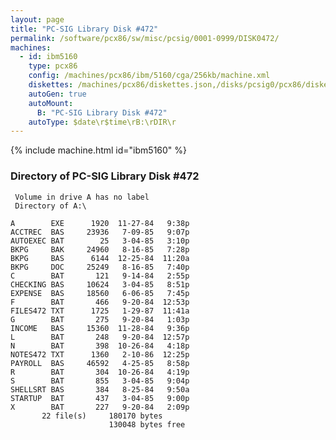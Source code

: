 ```yaml
---
layout: page
title: "PC-SIG Library Disk #472"
permalink: /software/pcx86/sw/misc/pcsig/0001-0999/DISK0472/
machines:
  - id: ibm5160
    type: pcx86
    config: /machines/pcx86/ibm/5160/cga/256kb/machine.xml
    diskettes: /machines/pcx86/diskettes.json,/disks/pcsig0/pcx86/diskettes.json
    autoGen: true
    autoMount:
      B: "PC-SIG Library Disk #472"
    autoType: $date\r$time\rB:\rDIR\r
---
```


{% include machine.html id="ibm5160" %}

### Directory of PC-SIG Library Disk #472

     Volume in drive A has no label
     Directory of A:\

    A        EXE      1920  11-27-84   9:38p
    ACCTREC  BAS     23936   7-09-85   9:07p
    AUTOEXEC BAT        25   3-04-85   3:10p
    BKPG     BAK     24960   8-16-85   7:28p
    BKPG     BAS      6144  12-25-84  11:20a
    BKPG     DOC     25249   8-16-85   7:40p
    C        BAT       121   9-14-84   2:55p
    CHECKING BAS     10624   3-04-85   8:51p
    EXPENSE  BAS     18560   6-06-85   7:45p
    F        BAT       466   9-20-84  12:53p
    FILES472 TXT      1725   1-29-87  11:41a
    G        BAT       275   9-20-84   1:03p
    INCOME   BAS     15360  11-28-84   9:36p
    L        BAT       248   9-20-84  12:57p
    N        BAT       398  10-26-84   4:18p
    NOTES472 TXT      1360   2-10-86  12:25p
    PAYROLL  BAS     46592   4-25-85   8:58p
    R        BAT       304  10-26-84   4:19p
    S        BAT       855   3-04-85   9:04p
    SHELLSRT BAS       384   8-25-84   9:50a
    STARTUP  BAT       437   3-04-85   9:00p
    X        BAT       227   9-20-84   2:09p
           22 file(s)     180170 bytes
                          130048 bytes free
